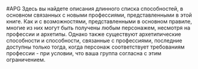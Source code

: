 #APG
Здесь вы найдете описания длинного списка способностей, в основном связанных с новыми профессиями, представленными в этой книге. Как и с возможностями, представленными в основном правиле, многие из них могут быть получены любым персонажем, несмотря на профессии и архетипы. Однако также существуют архетипические способности и способности, связанные с профессиями, последние доступны только тогда, когда персонаж соответствует требованиям профессии - при условии, что ваша группа согласна с этим ограничением. 